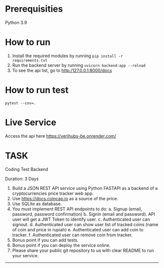 # Prerequisities
   Python 3.9
# How to run
1. Install the required modules by running `pip install -r requirements.txt`
2. Run the backend server by running `uvicorn backend:app --reload`
3. To see the api list, go to <http:/127.0.0.1:8000/docs>

# How to run test
    pytest --cov=.

# Live Service
Access the api here <https://verihubs-be.onrender.com/>
# TASK
Coding Test Backend

Duration: 3 Days

1. Build a JSON REST API service using Python FASTAPI as a backend of a cryptocurrencies price tracker web app.
2. Use <https://docs.coincap.io> as a source of the price.
3. Use SQLite as database.
4. You must implement REST API endpoints to do:
    a. Signup (email, password, password confirmation)
    b. Signin (email and password). API user will get a JWT Token to identify user.
    c. Authenticated user can signout.
    d. Authenticated user can show user list of tracked coins (name of coin and price in rupiah)
    e. Authenticated user can add coin to tracker.
    f. Authenticated user can remove coin from tracker.
5. Bonus point if you can add tests.
6. Bonus point if you can deploy the service online.
7. Please share your public git repository to us with clear README to run your service.

---